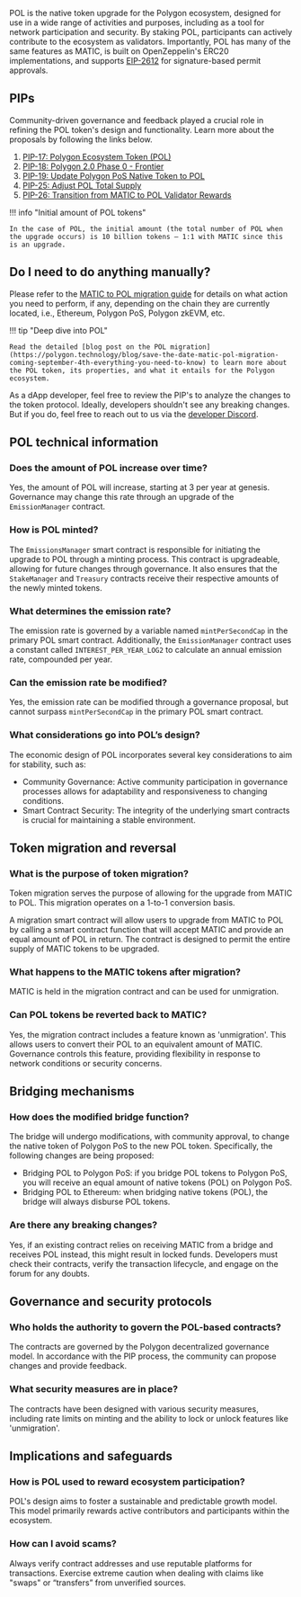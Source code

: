 POL is the native token upgrade for the Polygon ecosystem, designed for use in a wide range of activities and purposes, including as a tool for network participation and security. By staking POL, participants can actively contribute to the ecosystem as validators. Importantly, POL has many of the same features as MATIC, is built on OpenZeppelin's ERC20 implementations, and supports [EIP-2612](https://eips.ethereum.org/EIPS/eip-2612) for signature-based permit approvals.

## PIPs

Community-driven governance and feedback played a crucial role in refining the POL token's design and functionality. Learn more about the proposals by following the links below.

1. [PIP-17: Polygon Ecosystem Token (POL)](https://forum.polygon.technology/t/pip-17-polygon-ecosystem-token-pol/12912)
2. [PIP-18: Polygon 2.0 Phase 0 - Frontier](https://forum.polygon.technology/t/pip-18-polygon-2-0-phase-0-frontier/12913)
3. [PIP-19: Update Polygon PoS Native Token to POL](https://forum.polygon.technology/t/pip-19-update-polygon-pos-native-token-to-pol/12914)
4. [PIP-25: Adjust POL Total Supply](https://forum.polygon.technology/t/pip-25-adjust-pol-total-supply/13008)
5. [PIP-26: Transition from MATIC to POL Validator Rewards](https://forum.polygon.technology/t/pip-26-transition-from-matic-to-pol-validator-rewards/13046)

!!! info "Initial amount of POL tokens"

    In the case of POL, the initial amount (the total number of POL when the upgrade occurs) is 10 billion tokens — 1:1 with MATIC since this is an upgrade.

## Do I need to do anything manually?

Please refer to the [MATIC to POL migration guide](../../get-started/matic-to-pol.md) for details on what action you need to perform, if any, depending on the chain they are currently located, i.e., Ethereum, Polygon PoS, Polygon zkEVM, etc. 

!!! tip "Deep dive into POL"

    Read the detailed [blog post on the POL migration](https://polygon.technology/blog/save-the-date-matic-pol-migration-coming-september-4th-everything-you-need-to-know) to learn more about the POL token, its properties, and what it entails for the Polygon ecosystem.

As a dApp developer, feel free to review the PIP's to analyze the changes to the token protocol. Ideally, developers shouldn't see any breaking changes. But if you do, feel free to reach out to us via the [developer Discord](https://discord.com/invite/0xPolygonDevs).

## POL technical information

### Does the amount of POL increase over time?

Yes, the amount of POL will increase, starting at $3%$ per year at genesis. Governance may change this rate through an upgrade of the `EmissionManager` contract.

### How is POL minted?

The `EmissionsManager` smart contract is responsible for initiating the upgrade to POL through a minting process. This contract is upgradeable, allowing for future changes through governance. It also ensures that the `StakeManager` and `Treasury` contracts receive their respective amounts of the newly minted tokens.

### What determines the emission rate?

The emission rate is governed by a variable named `mintPerSecondCap` in the primary POL smart contract. Additionally, the `EmissionManager` contract uses a constant called `INTEREST_PER_YEAR_LOG2` to calculate an annual emission rate, compounded per year.

### Can the emission rate be modified?

Yes, the emission rate can be modified through a governance proposal, but cannot surpass `mintPerSecondCap` in the primary POL smart contract.

### What considerations go into POL’s design?

The economic design of POL incorporates several key considerations to aim for stability, such as:

- Community Governance: Active community participation in governance processes allows for adaptability and responsiveness to changing conditions.
- Smart Contract Security: The integrity of the underlying smart contracts is crucial for maintaining a stable environment.

## Token migration and reversal

### What is the purpose of token migration?

Token migration serves the purpose of allowing for the upgrade from MATIC to POL. This migration operates on a 1-to-1 conversion basis.

A migration smart contract will allow users to upgrade from MATIC to POL by calling a smart contract function that will accept MATIC and provide an equal amount of POL in return.  The contract is designed to permit the entire supply of MATIC tokens to be upgraded.

### What happens to the MATIC tokens after migration?

MATIC is held in the migration contract and can be used for unmigration.

### Can POL tokens be reverted back to MATIC?

Yes, the migration contract includes a feature known as 'unmigration'. This allows users to convert their POL to an equivalent amount of MATIC. Governance controls this feature, providing flexibility in response to network conditions or security concerns.

## Bridging mechanisms

### How does the modified bridge function?

The bridge will undergo modifications, with community approval, to change the native token of Polygon PoS to the new POL token. Specifically, the following changes are being proposed:

- Bridging POL to Polygon PoS: if you bridge POL tokens to Polygon PoS, you will receive
an equal amount of native tokens (POL) on Polygon PoS.
- Bridging POL to Ethereum: when bridging native tokens (POL), the bridge will always disburse POL tokens.

### Are there any breaking changes?

Yes, if an existing contract relies on receiving MATIC from a bridge and receives POL instead, this might result in locked funds. Developers must check their contracts, verify the transaction lifecycle, and engage on the forum for any doubts.

## Governance and security protocols

### Who holds the authority to govern the POL-based contracts?

The contracts are governed by the Polygon decentralized governance model. In accordance with the PIP process, the community can propose changes and provide feedback.

### What security measures are in place?

The contracts have been designed with various security measures, including rate limits on minting and the ability to lock or unlock features like 'unmigration'.

## Implications and safeguards

### How is POL used to reward ecosystem participation?

POL's design aims to foster a sustainable and predictable growth model. This model primarily rewards active contributors and participants within the ecosystem.

### How can I avoid scams?

Always verify contract addresses and use reputable platforms for transactions. Exercise extreme caution when dealing with claims like "swaps" or “transfers” from unverified sources.
